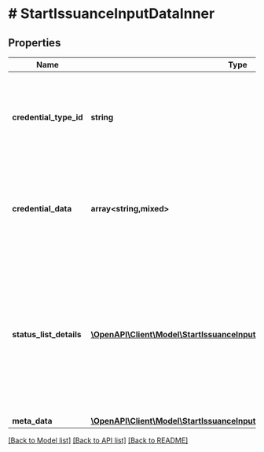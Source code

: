 # # StartIssuanceInputDataInner

## Properties

| Name                    | Type                                                                                                                                  | Description                                                                                                                                                  | Notes      |
| ----------------------- | ------------------------------------------------------------------------------------------------------------------------------------- | ------------------------------------------------------------------------------------------------------------------------------------------------------------ | ---------- |
| **credential_type_id**  | **string**                                                                                                                            | It is a String that identifies a Credential that is being requested to be issued.                                                                            |
| **credential_data**     | **array<string,mixed>**                                                                                                               | Object of data to be included in the issued credential ,should match the credential type                                                                     |
| **status_list_details** | [**\OpenAPI\Client\Model\StartIssuanceInputDataInnerStatusListDetailsInner[]**](StartIssuanceInputDataInnerStatusListDetailsInner.md) | Types of status lists to which the credential should be added once issued. If not provided or empty, the credential is not added to any of the status lists. | [optional] |
| **meta_data**           | [**\OpenAPI\Client\Model\StartIssuanceInputDataInnerMetaData**](StartIssuanceInputDataInnerMetaData.md)                               |                                                                                                                                                              | [optional] |

[[Back to Model list]](../../README.md#models) [[Back to API list]](../../README.md#endpoints) [[Back to README]](../../README.md)
